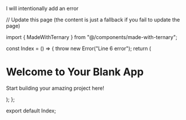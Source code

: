 I will intentionally add an error

<ternary-write path="src/pages/Index.tsx" description="intentionally add an error">
// Update this page (the content is just a fallback if you fail to update the page)

import { MadeWithTernary } from "@/components/made-with-ternary";

const Index = () => {
throw new Error("Line 6 error");
return (

<div className="min-h-screen flex items-center justify-center bg-gray-100">
<div className="text-center">
<h1 className="text-4xl font-bold mb-4">Welcome to Your Blank App</h1>
<p className="text-xl text-gray-600">
Start building your amazing project here!
</p>
</div>
<MadeWithTernary />
</div>
);
};

export default Index;
</ternary-write>
